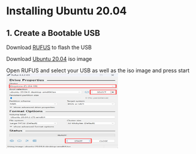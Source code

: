 # Installing Ubuntu 20.04
## 1. Create a Bootable USB
Download [RUFUS](https://rufus.ie/en/) to flash the USB

Download [Ubuntu 20.04](https://releases.ubuntu.com/focal/) iso image

Open RUFUS and select your USB as well as the iso image and press start
<img src="Photos/pic1.png" alt="Example Image" width="300" height="200">
